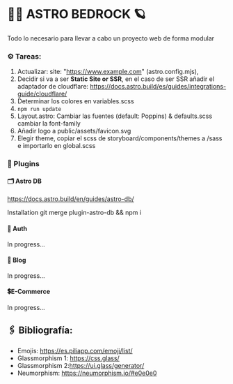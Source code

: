 # 👨‍🚀 ASTRO BEDROCK 🪐

Todo lo necesario para llevar a cabo un proyecto web de forma modular

### ⚙️ Tareas:

1.  Actualizar: site: "https://www.example.com" (astro.config.mjs),
2.  Decidir si va a ser **Static Site or SSR**, en el caso de ser SSR añadir el adaptador de cloudflare: https://docs.astro.build/es/guides/integrations-guide/cloudflare/
3.  Determinar los colores en variables.scss
4.  ` npm run update 	`
5.  Layout.astro: Cambiar las fuentes (default: Poppins) & defaults.scss cambiar la font-family
6.  Añadir logo a public/assets/favicon.svg
7.  Elegir theme, copiar el scss de storyboard/components/themes a /sass e importarlo en global.scss

### 🧩 Plugins

#### 🗂️ Astro DB

https://docs.astro.build/en/guides/astro-db/

Installation git merge plugin-astro-db && npm i

#### 🪪 Auth

In progress...

#### 📖 Blog

In progress...

#### 💲E-Commerce

In progress...

## 🖇️ Bibliografía:

- Emojis: https://es.piliapp.com/emoji/list/
- Glassmorphism 1: https://css.glass/
- Glassmorphism 2:https://ui.glass/generator/
- Neumorphism: https://neumorphism.io/#e0e0e0

